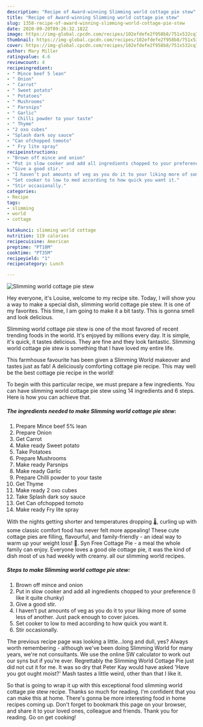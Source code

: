 ```yaml
---
description: "Recipe of Award-winning Slimming world cottage pie stew"
title: "Recipe of Award-winning Slimming world cottage pie stew"
slug: 1358-recipe-of-award-winning-slimming-world-cottage-pie-stew
date: 2020-09-20T09:26:32.182Z
image: https://img-global.cpcdn.com/recipes/102efdefe2f958b8/751x532cq70/slimming-world-cottage-pie-stew-recipe-main-photo.jpg
thumbnail: https://img-global.cpcdn.com/recipes/102efdefe2f958b8/751x532cq70/slimming-world-cottage-pie-stew-recipe-main-photo.jpg
cover: https://img-global.cpcdn.com/recipes/102efdefe2f958b8/751x532cq70/slimming-world-cottage-pie-stew-recipe-main-photo.jpg
author: Mary Miller
ratingvalue: 4.6
reviewcount: 4
recipeingredient:
- " Mince beef 5 lean"
- " Onion"
- " Carrot"
- " Sweet potato"
- " Potatoes"
- " Mushrooms"
- " Parsnips"
- " Garlic"
- " Chilli powder to your taste"
- " Thyme"
- "2 oxo cubes"
- "Splash dark soy sauce"
- "Can ofchopped tomoto"
- " Fry lite spray"
recipeinstructions:
- "Brown off mince and onion"
- "Put in slow cooker and add all ingredients chopped to your preference (I like it quite chunky)"
- "Give a good stir."
- "I haven’t put amounts of veg as you do it to your liking more of some less of another. Just pack enough to cover juices."
- "Set cooker to low to med according to how quick you want it."
- "Stir occasionally."
categories:
- Recipe
tags:
- slimming
- world
- cottage

katakunci: slimming world cottage 
nutrition: 119 calories
recipecuisine: American
preptime: "PT10M"
cooktime: "PT35M"
recipeyield: "1"
recipecategory: Lunch

---
```



![Slimming world cottage pie stew](https://img-global.cpcdn.com/recipes/102efdefe2f958b8/751x532cq70/slimming-world-cottage-pie-stew-recipe-main-photo.jpg)

Hey everyone, it's Louise, welcome to my recipe site. Today, I will show you a way to make a special dish, slimming world cottage pie stew. It is one of my favorites. This time, I am going to make it a bit tasty. This is gonna smell and look delicious.

Slimming world cottage pie stew is one of the most favored of recent trending foods in the world. It's enjoyed by millions every day. It is simple, it's quick, it tastes delicious. They are fine and they look fantastic. Slimming world cottage pie stew is something that I have loved my entire life.

This farmhouse favourite has been given a Slimming World makeover and tastes just as fab! A deliciously comforting cottage pie recipe. This may well be the best cottage pie recipe in the world!


To begin with this particular recipe, we must prepare a few ingredients. You can have slimming world cottage pie stew using 14 ingredients and 6 steps. Here is how you can achieve that.

<!--inarticleads1-->

##### The ingredients needed to make Slimming world cottage pie stew:

1. Prepare  Mince beef 5% lean
1. Prepare  Onion
1. Get  Carrot
1. Make ready  Sweet potato
1. Take  Potatoes
1. Prepare  Mushrooms
1. Make ready  Parsnips
1. Make ready  Garlic
1. Prepare  Chilli powder to your taste
1. Get  Thyme
1. Make ready 2 oxo cubes
1. Take Splash dark soy sauce
1. Get Can ofchopped tomoto
1. Make ready  Fry lite spray


With the nights getting shorter and temperatures dropping 🌡, curling up with some classic comfort food has never felt more appealing! These cute cottage pies are filling, flavourful, and family-friendly - an ideal way to warm up your weight loss! 🥧. Syn Free Cottage Pie - a meal the whole family can enjoy. Everyone loves a good ole cottage pie, it was the kind of dish most of us had weekly with creamy. all our slimming world recipes. 

<!--inarticleads2-->

##### Steps to make Slimming world cottage pie stew:

1. Brown off mince and onion
1. Put in slow cooker and add all ingredients chopped to your preference (I like it quite chunky)
1. Give a good stir.
1. I haven’t put amounts of veg as you do it to your liking more of some less of another. Just pack enough to cover juices.
1. Set cooker to low to med according to how quick you want it.
1. Stir occasionally.


The previous recipe page was looking a little…long and dull, yes? Always worth remembering - although we&#39;ve been doing Slimming World for many years, we&#39;re not consultants. We use the online SW calculator to work out our syns but if you&#39;re ever. Regrettably the Slimming World Cottage Pie just did not cut it for me. It was so dry that Peter Kay would have asked &#39;Have you got ought moist?&#39; Mash tastes a little weird, other than that I like it. 

So that is going to wrap it up with this exceptional food slimming world cottage pie stew recipe. Thanks so much for reading. I'm confident that you can make this at home. There's gonna be more interesting food in home recipes coming up. Don't forget to bookmark this page on your browser, and share it to your loved ones, colleague and friends. Thank you for reading. Go on get cooking!
